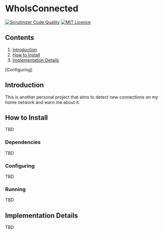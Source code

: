 # WhoIsConnected

[![Scrutinizer Code Quality](https://scrutinizer-ci.com/g/abaruchi/WhoIsConnected/badges/quality-score.png?b=master)](https://scrutinizer-ci.com/g/abaruchi/WhoIsConnected/?branch=master) [![MIT Licence](https://badges.frapsoft.com/os/mit/mit.svg?v=103)](https://opensource.org/licenses/mit-license.php)

## Contents
1. [Introduction](#introduction)
2. [How to Install](#how-to-install)
3. [Implementation Details](#implementation-details)

 [Configuring]

## Introduction
This is another personal project that aims to detect new connections on my home network and warn me about it.

## How to Install
TBD

### Dependencies
TBD

### Configuring
TBD

### Running
TBD

## Implementation Details
TBD
